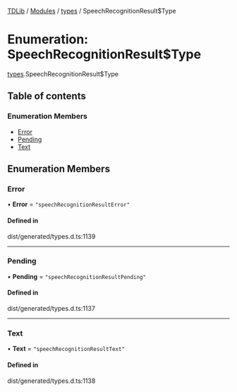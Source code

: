 [TDLib](../README.md) / [Modules](../modules.md) / [types](../modules/types.md) / SpeechRecognitionResult$Type

# Enumeration: SpeechRecognitionResult$Type

[types](../modules/types.md).SpeechRecognitionResult$Type

## Table of contents

### Enumeration Members

- [Error](types.SpeechRecognitionResult_Type.md#error)
- [Pending](types.SpeechRecognitionResult_Type.md#pending)
- [Text](types.SpeechRecognitionResult_Type.md#text)

## Enumeration Members

### Error

• **Error** = ``"speechRecognitionResultError"``

#### Defined in

dist/generated/types.d.ts:1139

___

### Pending

• **Pending** = ``"speechRecognitionResultPending"``

#### Defined in

dist/generated/types.d.ts:1137

___

### Text

• **Text** = ``"speechRecognitionResultText"``

#### Defined in

dist/generated/types.d.ts:1138
